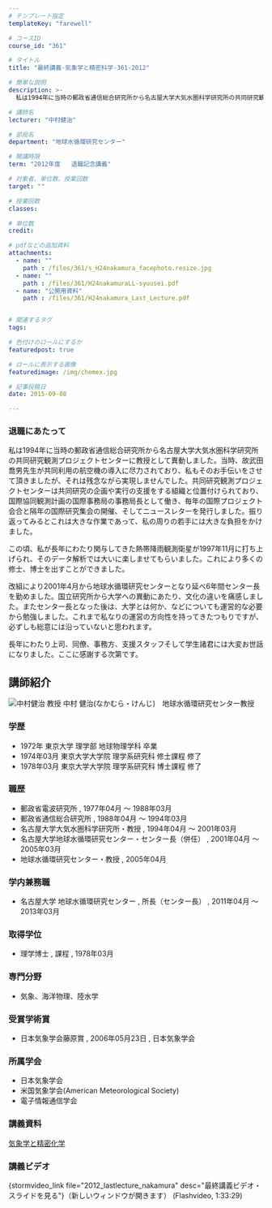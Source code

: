 ```yaml
---
# テンプレート指定
templateKey: "farewell"

# コースID
course_id: "361"

# タイトル
title: "最終講義-気象学と精密科学-361-2012"

# 簡単な説明
description: >-
  私は1994年に当時の郵政省通信総合研究所から名古屋大学大気水圏科学研究所の共同研究観測プロジェクトセンターに教授として異動しました。当時、故武田喬男先生が共同利用の航空機の導入に尽力されており、...

# 講師名
lecturer: "中村健治"

# 部局名
department: "地球水循環研究センター"

# 開講時限
term: "2012年度	退職記念講義"

# 対象者、単位数、授業回数
target: ""

# 授業回数
classes: 

# 単位数
credit: 

# pdfなどの追加資料
attachments: 
  - name: "" 
    path : /files/361/s_H24nakamura_facephoto.resize.jpg
  - name: "" 
    path : /files/361/H24nakamuraLL-syuusei.pdf
  - name: "公開用資料" 
    path : /files/361/H24nakamura_Last_Lecture.pdf


# 関連するタグ
tags:

# 色付けのロールにするか
featuredpost: true

# ロールに表示する画像
featuredimage: /img/chemex.jpg

# 記事投稿日
date: 2015-09-08

---
```

### 退職にあたって 

私は1994年に当時の郵政省通信総合研究所から名古屋大学大気水圏科学研究所の共同研究観測プロジェクトセンターに教授として異動しました。当時、故武田喬男先生が共同利用の航空機の導入に尽力されており、私もそのお手伝いをさせて頂きましたが、それは残念ながら実現しませんでした。共同研究観測プロジェクトセンターは共同研究の企画や実行の支援をする組織と位置付けられており、国際協同観測計画の国際事務局の事務局長として働き、毎年の国際プロジェクト会合と隔年の国際研究集会の開催、そしてニュースレターを発行しました。振り返ってみるとこれは大きな作業であって、私の周りの若手には大きな負担をかけました。 

この頃、私が長年にわたり関与してきた熱帯降雨観測衛星が1997年11月に打ち上げられ、そのデータ解析では大いに楽しませてもらいました。これにより多くの修士、博士を出すことができました。 

改組により2001年4月から地球水循環研究センターとなり延べ6年間センター長を勤めました。国立研究所から大学への異動にあたり、文化の違いを痛感しました。またセンター長となった後は、大学とは何か、などについても運営的な必要から勉強しました。これまで私なりの運営の方向性を持ってきたつもりですが、必ずしも総意には沿っていないと思われます。 

長年にわたり上司、同僚、事務方、支援スタッフそして学生諸君には大変お世話になりました。ここに感謝する次第です。
## 講師紹介


![中村健治 教授](/files/361/s_H24nakamura_facephoto.resize.jpg) 
中村 健治(なかむら・けんじ)　地球水循環研究センター教授 

### 学歴

  * 1972年 東京大学 理学部 地球物理学科 卒業
  * 1974年03月 東京大学大学院 理学系研究科 修士課程 修了
  * 1978年03月 東京大学大学院 理学系研究科 博士課程 修了

### 職歴

  * 郵政省電波研究所 , 1977年04月 〜 1988年03月
  * 郵政省通信総合研究所 , 1988年04月 〜 1994年03月
  * 名古屋大学大気水圏科学研究所・教授 , 1994年04月 〜 2001年03月
  * 名古屋大学地球水循環研究センター・センター長（併任） , 2001年04月 〜 2005年03月
  * 地球水循環研究センター・教授 , 2005年04月

### 学内兼務職

  * 名古屋大学 地球水循環研究センター , 所長（センター長） , 2011年04月 〜 2013年03月

### 取得学位

  * 理学博士 , 課程 , 1978年03月

### 専門分野

  * 気象、海洋物理、陸水学

### 受賞学術賞

  * 日本気象学会藤原賞 , 2006年05月23日 , 日本気象学会

### 所属学会

  * 日本気象学会
  * 米国気象学会(American Meteorological Society)
  * 電子情報通信学会
### 講義資料


[気象学と精密化学](/files/361/H24nakamura_Last_Lecture.pdf) 

### 講義ビデオ

{stormvideo_link file="2012_lastlecture_nakamura" desc="最終講義ビデオ・スライドを見る"}（新しいウィンドウが開きます） (Flashvideo, 1:33:29)